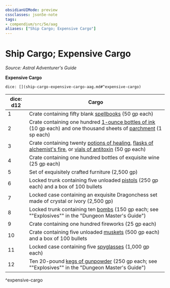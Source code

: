 ```yaml
---
obsidianUIMode: preview
cssclasses: json5e-note
tags:
- compendium/src/5e/aag
aliases: ["Ship Cargo; Expensive Cargo"]
---
```

# Ship Cargo; Expensive Cargo
*Source: Astral Adventurer's Guide* 

**Expensive Cargo**

`dice: [](ship-cargo-expensive-cargo-aag.md#^expensive-cargo)`

| dice: d12 | Cargo |
|-----------|-------|
| 1 | Crate containing fifty blank [spellbooks](compendium/items/spellbook.md) (50 gp each) |
| 2 | Crate containing one hundred [1-ounce bottles of ink](compendium/items/ink-1-ounce-bottle.md) (10 gp each) and one thousand sheets of [parchment](compendium/items/parchment-one-sheet.md) (1 sp each) |
| 3 | Crate containing twenty [potions of healing](compendium/items/potion-of-healing.md), [flasks of alchemist's fire](compendium/items/alchemists-fire-flask.md), or [vials of antitoxin](compendium/items/antitoxin-vial.md) (50 gp each) |
| 4 | Crate containing one hundred bottles of exquisite wine (25 gp each) |
| 5 | Set of exquisitely crafted furniture (2,500 gp) |
| 6 | Locked trunk containing five unloaded [pistols](compendium/items/pistol.md) (250 gp each) and a box of 100 bullets |
| 7 | Locked case containing an exquisite Dragonchess set made of crystal or ivory (2,500 gp) |
| 8 | Locked trunk containing ten [bombs](compendium/items/bomb.md) (150 gp each; see ""Explosives"" in the "Dungeon Master's Guide") |
| 9 | Crate containing one hundred fireworks (25 gp each) |
| 10 | Crate containing five unloaded [muskets](compendium/items/musket.md) (500 gp each) and a box of 100 bullets |
| 11 | Locked case containing five [spyglasses](compendium/items/spyglass.md) (1,000 gp each) |
| 12 | Ten 20-pound [kegs of gunpowder](compendium/items/gunpowder-keg.md) (250 gp each; see ""Explosives"" in the "Dungeon Master's Guide") |
^expensive-cargo